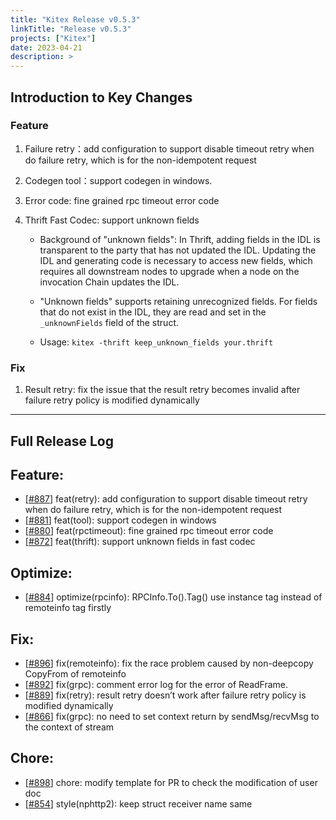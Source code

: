 ```yaml
---
title: "Kitex Release v0.5.3"
linkTitle: "Release v0.5.3"
projects: ["Kitex"]
date: 2023-04-21
description: >
---
```


## **Introduction to Key Changes**

### **Feature**

1. Failure retry：add configuration to support disable timeout retry when do failure retry, which is for the non-idempotent request
2. Codegen tool：support codegen in windows.
3. Error code: fine grained rpc timeout error code
4. Thrift Fast Codec: support unknown fields

   - Background of "unknown fields": In Thrift, adding fields in the IDL is transparent to the party that has not updated the IDL. Updating the IDL and generating code is necessary to access new fields, which requires all downstream nodes to upgrade when a node on the invocation Chain updates the IDL.

   - "Unknown fields" supports retaining unrecognized fields. For fields that do not exist in the IDL, they are read and set in the `_unknownFields` field of the struct.

   - Usage: `kitex -thrift keep_unknown_fields your.thrift`

### **Fix**

1. Result retry: fix the issue that the result retry becomes invalid after failure retry policy is modified dynamically

---

## **Full Release Log**

## Feature:

- [[#887](https://github.com/cloudwego/kitex/pull/887)] feat(retry): add configuration to support disable timeout retry when do failure retry, which is for the non-idempotent request
- [[#881](https://github.com/cloudwego/kitex/pull/881)] feat(tool): support codegen in windows
- [[#880](https://github.com/cloudwego/kitex/pull/880)] feat(rpctimeout): fine grained rpc timeout error code
- [[#872](https://github.com/cloudwego/kitex/pull/872)] feat(thrift): support unknown fields in fast codec

## Optimize:

- [[#884](https://github.com/cloudwego/kitex/pull/884)] optimize(rpcinfo): RPCInfo.To().Tag() use instance tag instead of remoteinfo tag firstly

## Fix:

- [[#896](https://github.com/cloudwego/kitex/pull/896)] fix(remoteinfo): fix the race problem caused by non-deepcopy CopyFrom of remoteinfo
- [[#892](https://github.com/cloudwego/kitex/pull/892)] fix(grpc): comment error log for the error of ReadFrame.
- [[#889](https://github.com/cloudwego/kitex/pull/889)] fix(retry): result retry doesn’t work after failure retry policy is modified dynamically
- [[#866](https://github.com/cloudwego/kitex/pull/866)] fix(grpc): no need to set context return by sendMsg/recvMsg to the context of stream

## Chore:

- [[#898](https://github.com/cloudwego/kitex/pull/898)] chore: modify template for PR to check the modification of user doc
- [[#854](https://github.com/cloudwego/kitex/pull/854)] style(nphttp2): keep struct receiver name same
